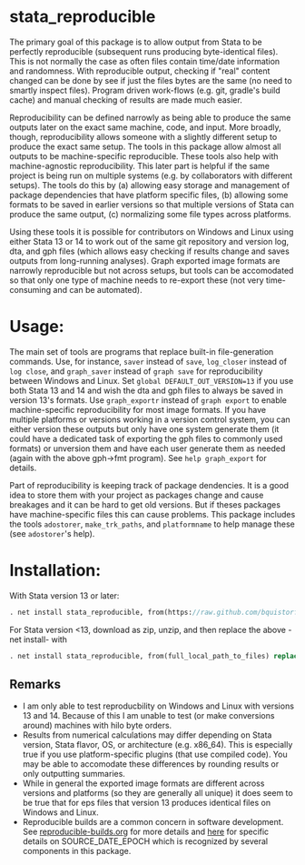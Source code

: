 # stata_reproducible
The primary goal of this package is to allow output from Stata to be perfectly reproducible (subsequent runs producing byte-identical files). This is not normally the case as often files contain time/date information and randomness. With reproducible output, checking if "real" content changed can be done by see if just the files bytes are the same (no need to smartly inspect files). Program driven work-flows (e.g. git, gradle's build cache) and manual checking of results are made much easier. 

Reproducibility can be defined narrowly as being able to produce the same outputs later on the exact same machine, code, and input. More broadly, though, reproducibility allows someone with a slightly different setup to produce the exact same setup. The tools in this package allow almost all outputs to be machine-specific reproducible. These tools also help with machine-agnostic reproducibility. This later part is helpful if the same project is being run on multiple systems (e.g. by collaborators with different setups). The tools do this by (a) allowing easy storage and management of package dependencies that have platform specific files, (b) allowing some formats to be saved in earlier versions so that multiple versions of Stata can produce the same output, (c) normalizing some file types across platforms.

Using these tools it is possible for contributors on Windows and Linux using either Stata 13 or 14 to work out of the same git repository and version log, dta, and gph files (which allows easy checking if results change and saves outputs from long-running analyses). Graph exported image formats are narrowly reproducible but not across setups, but tools can be accomodated so that only one type of machine needs to re-export these (not very time-consuming and can be automated).

# Usage:
The main set of tools are programs that replace built-in file-generation commands. Use, for instance, `saver` instead of `save`, `log_closer` instead of `log close`, and `graph_saver` instead of `graph save` for reproducibility between Windows and Linux. Set `global DEFAULT_OUT_VERSION=13` if you use both Stata 13 and 14 and wish the dta and gph files to always be saved in version 13's formats. Use `graph_exportr` instead of `graph export` to enable machine-specific reproducibility for most image formats. If you have multiple platforms or versions working in a version control system, you can either version these outputs but only have one system generate them (it could have a dedicated task of exporting the gph files to commonly used formats) or unversion them and have each user generate them as needed (again with the above gph->fmt program). See `help graph_export` for details.

Part of reproducibility is keeping track of package dendencies. It is a good idea to store them with your project as packages change and cause breakages and it can be hard to get old versions. But if theses packages have machine-specific files this can cause problems. This package includes the tools `adostorer`, `make_trk_paths`, and `platformname` to help manage these (see `adostorer`'s help).

# Installation:
With Stata version 13 or later:
```Stata
. net install stata_reproducible, from(https://raw.github.com/bquistorff/stata_reproducible/master/) replace
```

For Stata version <13, download as zip, unzip, and then replace the above -net install- with

```Stata
. net install stata_reproducible, from(full_local_path_to_files) replace
```

## Remarks
- I am only able to test reproducbility on Windows and Linux with versions 13 and 14. Because of this I am unable to test (or make conversions around) machines with hilo byte orders. 
- Results from numerical calculations may differ depending on Stata version, Stata flavor, OS, or architecture (e.g. x86_64). This is especially true if you use platform-specific plugins (that use compiled code). You may be able to accomodate these differences by rounding results or only outputting summaries.
- While in general the exported image formats are different across versions and platforms (so they are generally all unique) it does seem to be true that for eps files that version 13 produces identical files on Windows and Linux.
- Reproducible builds are a common concern in software development. 
See [reproducible-builds.org](https://reproducible-builds.org/) for more details and [here](https://reproducible-builds.org/docs/timestamps/) for specific details on SOURCE_DATE_EPOCH which is recognized by several components in this package.